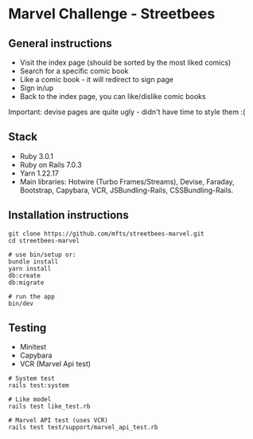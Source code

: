 # Marvel Challenge - Streetbees 

## General instructions
* Visit the index page (should be sorted by the most liked comics)
* Search for a specific comic book
* Like a comic book - it will redirect to sign page
* Sign in/up
* Back to the index page, you can like/dislike comic books

Important: devise pages are quite ugly - didn't have time to style them :(

## Stack
* Ruby 3.0.1
* Ruby on Rails 7.0.3
* Yarn 1.22.17
* Main libraries: Hotwire (Turbo Frames/Streams), Devise, Faraday, Bootstrap, Capybara, VCR, JSBundling-Rails, CSSBundling-Rails.

## Installation instructions
```
git clone https://github.com/mfts/streetbees-marvel.git
cd streetbees-marvel

# use bin/setup or:
bundle install
yarn install
db:create
db:migrate

# run the app
bin/dev
```

## Testing
* Minitest
* Capybara
* VCR (Marvel Api test)

```
# System test
rails test:system

# Like model
rails test like_test.rb

# Marvel API test (uses VCR)
rails test test/support/marvel_api_test.rb
```
